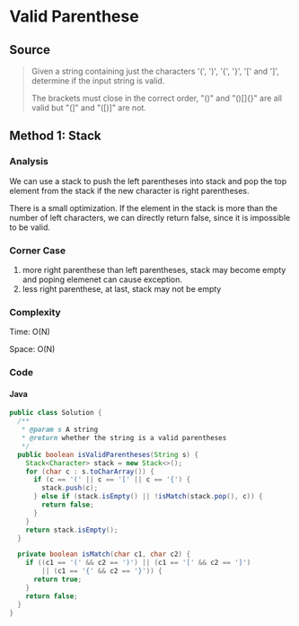 # Valid Parenthese
## Source
> Given a string containing just the characters '(', ')', '{', '}', '[' and ']', determine if the input string is valid.
>
> The brackets must close in the correct order, "()" and "()[]{}" are all valid but "(]" and "([)]" are not.

## Method 1: Stack
### Analysis
We can use a stack to push the left parentheses into stack and pop the top element from the stack if the new character is right parentheses. 

There is a small optimization. If the element in the stack is more than the number of left characters, we can directly return false, since it is impossible to be valid. 

### Corner Case
1. more right parenthese than left parentheses, stack may become empty and poping elemenet can cause exception.
2. less right parenthese, at last, stack may not be empty

### Complexity
Time: O(N)

Space: O(N)

### Code
#### Java
```java
public class Solution {
  /**
   * @param s A string
   * @return whether the string is a valid parentheses
   */
  public boolean isValidParentheses(String s) {
    Stack<Character> stack = new Stack<>();
    for (char c : s.toCharArray()) {
      if (c == '(' || c == '[' || c == '{') {
        stack.push(c);
      } else if (stack.isEmpty() || !isMatch(stack.pop(), c)) {
        return false;
      }
    }
    return stack.isEmpty();
  }

  private boolean isMatch(char c1, char c2) {
    if ((c1 == '(' && c2 == ')') || (c1 == '[' && c2 == ']') 
        || (c1 == '{' && c2 == '}')) {
      return true;
    } 
    return false;
  }
}
```

